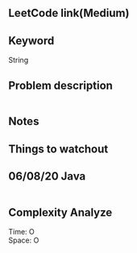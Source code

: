 ## LeetCode link(Medium)


## Keyword
String

## Problem description
```

```



## Notes


## Things to watchout

## 06/08/20 Java

```java


```
## Complexity Analyze
Time: O       \
Space: O